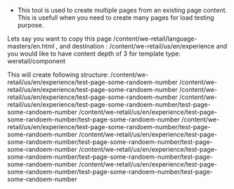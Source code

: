 
* This tool is used to create multiple pages from an existing  page content. This is usefull when you need to create many pages for load testing purpose.

Lets say you want to copy this page /content/we-retail/language-masters/en.html , and destination : /content/we-retail/us/en/experience and you would like to have content
depth of 3 for template type: weretail/component

This will create following structure:
/content/we-retail/us/en/experience/test-page-some-randoem-number
/content/we-retail/us/en/experience/test-page-some-randoem-number
/content/we-retail/us/en/experience/test-page-some-randoem-number
/content/we-retail/us/en/experience/test-page-some-randoem-number/test-page-some-randoem-number
/content/we-retail/us/en/experience/test-page-some-randoem-number/test-page-some-randoem-number
/content/we-retail/us/en/experience/test-page-some-randoem-number/test-page-some-randoem-number
/content/we-retail/us/en/experience/test-page-some-randoem-number/test-page-some-randoem-number/test-page-some-randoem-number
/content/we-retail/us/en/experience/test-page-some-randoem-number/test-page-some-randoem-number/test-page-some-randoem-number
/content/we-retail/us/en/experience/test-page-some-randoem-number/test-page-some-randoem-number/test-page-some-randoem-number


